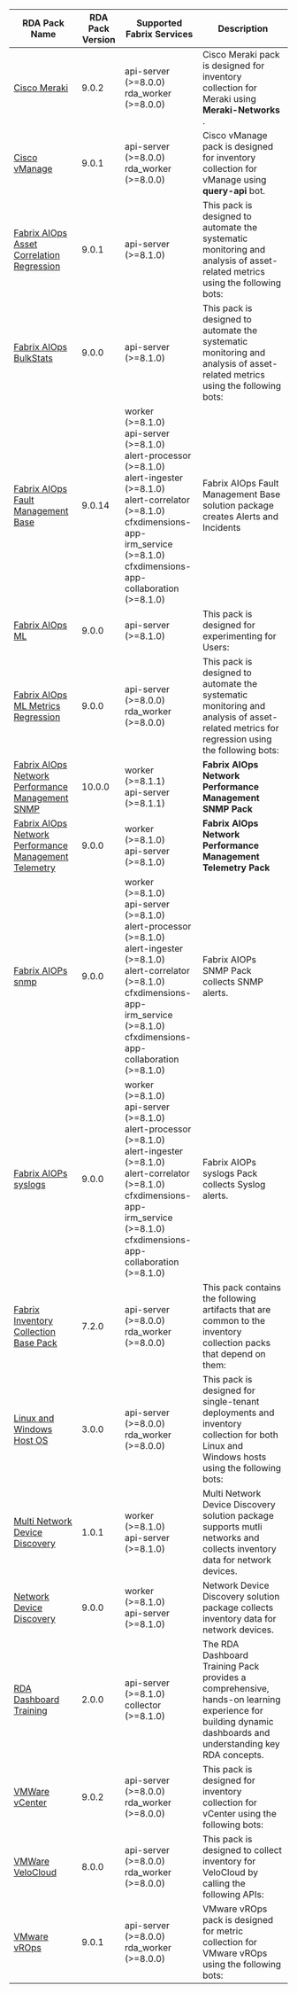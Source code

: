 | RDA Pack Name | RDA Pack Version | Supported Fabrix Services | Description |
|---------------|------------------|----------------------------|-------------|
| [Cisco Meraki](https://github.com/cloudfabrix/rda_packs/tree/main/Cisco%20Meraki/9.0.2) | 9.0.2 | api-server (>=8.0.0)<br>rda_worker (>=8.0.0) | Cisco Meraki pack is designed for inventory collection for Meraki using **Meraki-Networks** . |
| [Cisco vManage](https://github.com/cloudfabrix/rda_packs/tree/main/Cisco%20vManage/9.0.1) | 9.0.1 | api-server (>=8.0.0)<br>rda_worker (>=8.0.0) | Cisco vManage pack is designed for inventory collection for vManage using **query-api** bot. |
| [Fabrix AIOps Asset Correlation Regression](https://github.com/cloudfabrix/rda_packs/tree/main/Fabrix%20AIOps%20Asset%20Correlation%20Regression/9.0.1) | 9.0.1 | api-server (>=8.1.0) | This pack is designed to automate the systematic monitoring and analysis of asset-related metrics using the following bots: |
| [Fabrix AIOps BulkStats](https://github.com/cloudfabrix/rda_packs/tree/main/Fabrix%20AIOps%20BulkStats/9.0.0) | 9.0.0 | api-server (>=8.1.0) | This pack is designed to automate the systematic monitoring and analysis of asset-related metrics using the following bots: |
| [Fabrix AIOps Fault Management Base](https://github.com/cloudfabrix/rda_packs/tree/main/Fabrix%20AIOps%20Fault%20Management%20Base/9.0.14) | 9.0.14 | worker (>=8.1.0)<br>api-server (>=8.1.0)<br>alert-processor (>=8.1.0)<br>alert-ingester (>=8.1.0)<br>alert-correlator (>=8.1.0)<br>cfxdimensions-app-irm_service (>=8.1.0)<br>cfxdimensions-app-collaboration (>=8.1.0) | Fabrix AIOps Fault Management Base solution package creates Alerts and Incidents |
| [Fabrix AIOps ML](https://github.com/cloudfabrix/rda_packs/tree/main/Fabrix%20AIOps%20ML/9.0.0) | 9.0.0 | api-server (>=8.1.0) | This pack is designed for experimenting for Users: |
| [Fabrix AIOps ML Metrics Regression](https://github.com/cloudfabrix/rda_packs/tree/main/Fabrix%20AIOps%20ML%20Metrics%20Regression/9.0.0) | 9.0.0 | api-server (>=8.0.0)<br>rda_worker (>=8.0.0) | This pack is designed to automate the systematic monitoring and analysis of asset-related metrics for regression using the following bots: |
| [Fabrix AIOps Network Performance Management SNMP](https://github.com/cloudfabrix/rda_packs/tree/main/Fabrix%20AIOps%20Network%20Performance%20Management%20SNMP/10.0.0) | 10.0.0 | worker (>=8.1.1)<br>api-server (>=8.1.1) | **Fabrix AIOps Network Performance Management SNMP Pack** |
| [Fabrix AIOps Network Performance Management Telemetry](https://github.com/cloudfabrix/rda_packs/tree/main/Fabrix%20AIOps%20Network%20Performance%20Management%20Telemetry/9.0.0) | 9.0.0 | worker (>=8.1.0)<br>api-server (>=8.1.0) | **Fabrix AIOps Network Performance Management Telemetry Pack** |
| [Fabrix AIOPs snmp](https://github.com/cloudfabrix/rda_packs/tree/main/Fabrix%20AIOPs%20snmp/9.0.0) | 9.0.0 | worker (>=8.1.0)<br>api-server (>=8.1.0)<br>alert-processor (>=8.1.0)<br>alert-ingester (>=8.1.0)<br>alert-correlator (>=8.1.0)<br>cfxdimensions-app-irm_service (>=8.1.0)<br>cfxdimensions-app-collaboration (>=8.1.0) | Fabrix AIOPs SNMP Pack collects SNMP alerts. |
| [Fabrix AIOPs syslogs](https://github.com/cloudfabrix/rda_packs/tree/main/Fabrix%20AIOPs%20syslogs/9.0.0) | 9.0.0 | worker (>=8.1.0)<br>api-server (>=8.1.0)<br>alert-processor (>=8.1.0)<br>alert-ingester (>=8.1.0)<br>alert-correlator (>=8.1.0)<br>cfxdimensions-app-irm_service (>=8.1.0)<br>cfxdimensions-app-collaboration (>=8.1.0) | Fabrix AIOPs syslogs Pack collects Syslog alerts. |
| [Fabrix Inventory Collection Base Pack](https://github.com/cloudfabrix/rda_packs/tree/main/Fabrix%20Inventory%20Collection%20Base%20Pack/7.2.0) | 7.2.0 | api-server (>=8.0.0)<br>rda_worker (>=8.0.0) | This pack contains the following artifacts that are common to the inventory collection packs that depend on them: |
| [Linux and Windows Host OS](https://github.com/cloudfabrix/rda_packs/tree/main/Linux%20and%20Windows%20Host%20OS/3.0.0) | 3.0.0 | api-server (>=8.0.0)<br>rda_worker (>=8.0.0) | This pack is designed for single-tenant deployments and inventory collection for both Linux and Windows hosts using the following bots: |
| [Multi Network Device Discovery](https://github.com/cloudfabrix/rda_packs/tree/main/Multi%20Network%20Device%20Discovery/1.0.1) | 1.0.1 | worker (>=8.1.0)<br>api-server (>=8.1.0) | Multi Network Device Discovery solution package supports mutli networks and collects inventory data for network devices. |
| [Network Device Discovery](https://github.com/cloudfabrix/rda_packs/tree/main/Network%20Device%20Discovery/9.0.0) | 9.0.0 | worker (>=8.1.0)<br>api-server (>=8.1.0) | Network Device Discovery solution package collects inventory data for network devices. |
| [RDA Dashboard Training](https://github.com/cloudfabrix/rda_packs/tree/main/RDA%20Dashboard%20Training/2.0.0) | 2.0.0 | api-server (>=8.1.0)<br>collector (>=8.1.0) | The RDA Dashboard Training Pack provides a comprehensive, hands-on learning experience for building dynamic dashboards and understanding key RDA concepts. |
| [VMWare vCenter](https://github.com/cloudfabrix/rda_packs/tree/main/VMWare%20vCenter/9.0.2) | 9.0.2 | api-server (>=8.0.0)<br>rda_worker (>=8.0.0) | This pack is designed for inventory collection for vCenter using the following bots: |
| [VMWare VeloCloud](https://github.com/cloudfabrix/rda_packs/tree/main/VMWare%20VeloCloud/8.0.0) | 8.0.0 | api-server (>=8.0.0)<br>rda_worker (>=8.0.0) | This pack is designed to collect inventory for VeloCloud by calling the following APIs: |
| [VMware vROps](https://github.com/cloudfabrix/rda_packs/tree/main/VMware%20vROps/9.0.1) | 9.0.1 | api-server (>=8.0.0)<br>rda_worker (>=8.0.0) | VMware vROps pack is designed for metric collection for VMware vROps using the following bots: |